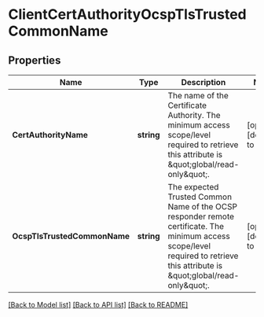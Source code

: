 # ClientCertAuthorityOcspTlsTrustedCommonName

## Properties
Name | Type | Description | Notes
------------ | ------------- | ------------- | -------------
**CertAuthorityName** | **string** | The name of the Certificate Authority.  The minimum access scope/level required to retrieve this attribute is \&quot;global/read-only\&quot;. | [optional] [default to null]
**OcspTlsTrustedCommonName** | **string** | The expected Trusted Common Name of the OCSP responder remote certificate.  The minimum access scope/level required to retrieve this attribute is \&quot;global/read-only\&quot;. | [optional] [default to null]

[[Back to Model list]](../README.md#documentation-for-models) [[Back to API list]](../README.md#documentation-for-api-endpoints) [[Back to README]](../README.md)

